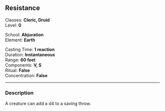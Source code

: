 ## Resistance

Classes: **Cleric, Druid**  
Level: **0**  

School: **Abjuration**  
Element: **Earth**  

Casting Time: **1 reaction**  
Duration: **Instantaneous**  
Range: **60 feet**  
Components: **V, S**  
Ritual: **False**  
Concentration: **False**  

------

### Description

A creature can add a d4 to a saving throw.